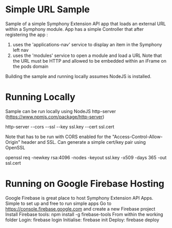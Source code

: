 # Simple URL Sample

Sample of a simple Symphony Extension API app that loads an external URL within a Symphony module.
App has a simple Controller that after registering the app : 
1. uses the 'applications-nav' service to display an item in the Symphony left nav
2. uses the 'modules' service to open a module and load a URL
Note that the URL must be HTTP and allowed to be embedded within an iFrame on the pods domain

Building the sample and running locally assumes NodeJS is installed.

# Running Locally
Sample can be run locally using NodeJS http-server (https://www.npmjs.com/package/http-server)

http-server --cors --ssl --key ssl.key --cert ssl.cert

Note that has to be run with CORS enabled for the "Access-Control-Allow-Origin" header and SSL.
Can generate a simple cert/key pair using OpenSSL

openssl req -newkey rsa:4096 -nodes -keyout ssl.key -x509 -days 365 -out ssl.cert


# Running on Google Firebase Hosting
Google Firebase is great place to host Symphony Extension API Apps. Simple to set up and free to run simple apps
Go to https://console.firebase.google.com and create a new Firebase project
Install Firebase tools: npm install -g firebase-tools
From within the working folder
Login: firebase login
Initialise: firebase init
Deploy: firebase deploy


